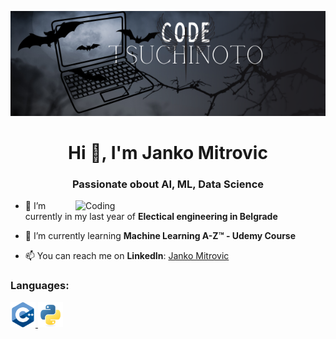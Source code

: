 <p align="center">
  <img src="Code.png" alt="Banner">
</p>
<h1 align="center">Hi 👋, I'm Janko Mitrovic</h1>
<h3 align="center">Passionate obout AI, ML, Data Science</h3>
<img align="right" alt="Coding" width="400" src="http://www.animated-gifs.fr/category_war/ninjas/64728481.gif">

- 🔭 I’m currently in my last year of **Electical engineering in Belgrade**

- 🌱 I’m currently learning **Machine Learning A-Z™ - Udemy Course**

- 📫 You can reach me on **LinkedIn**: [Janko Mitrovic](https://www.linkedin.com/in/jankomitrovic/)



<h3 align="left">Languages:</h3>
<p align="left"> <a href="https://www.w3schools.com/cpp/" target="_blank" rel="noreferrer"> <img src="https://raw.githubusercontent.com/devicons/devicon/master/icons/cplusplus/cplusplus-original.svg" alt="cplusplus" width="40" height="40"/> </a> <a href="https://www.python.org" target="_blank" rel="noreferrer"> <img src="https://raw.githubusercontent.com/devicons/devicon/master/icons/python/python-original.svg" alt="python" width="40" height="40"/> </a> </p>

